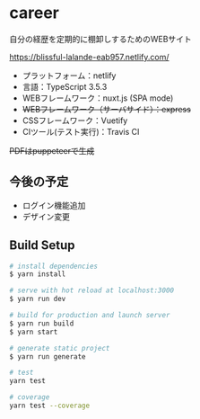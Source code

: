 # career

自分の経歴を定期的に棚卸しするためのWEBサイト

https://blissful-lalande-eab957.netlify.com/

- プラットフォーム：netlify
- 言語：TypeScript 3.5.3
- WEBフレームワーク：nuxt.js (SPA mode)
- ~~WEBフレームワーク（サーバサイド）：express~~
- CSSフレームワーク：Vuetify
- CIツール(テスト実行)：Travis CI

~~PDFはpuppeteerで生成~~

## 今後の予定

- ログイン機能追加
- デザイン変更

## Build Setup

``` bash
# install dependencies
$ yarn install

# serve with hot reload at localhost:3000
$ yarn run dev

# build for production and launch server
$ yarn run build
$ yarn start

# generate static project
$ yarn run generate

# test
yarn test

# coverage
yarn test --coverage

```
